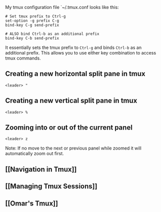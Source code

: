 My tmux configuration file `~/.tmux.conf looks like this:

```plaintext
# Set tmux prefix to Ctrl-g
set-option -g prefix C-g
bind-key C-g send-prefix

# ALSO bind Ctrl-b as an additional prefix
bind-key C-b send-prefix
```

It essentially sets the tmux prefix to `Ctrl-g` and binds `Ctrl-b` as an additional prefix. This allows you to use either key combination to access tmux commands.


## Creating a new horizontal split pane in tmux

```plaintext
<leader> "
```

## Creating a new vertical split pane in tmux

```plaintext
<leader> %
```


## Zooming into or out of the current panel

```plaintext
<leader> z
```

Note: If no move to the next or previous panel while zoomed it will automatically zoom out first.

## [[Navigation in Tmux]]

## [[Managing Tmux Sessions]]

## [[Omar's Tmux]]
